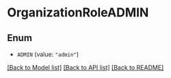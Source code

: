 # OrganizationRoleADMIN

## Enum


* `ADMIN` (value: `"admin"`)


[[Back to Model list]](../README.md#documentation-for-models) [[Back to API list]](../README.md#documentation-for-api-endpoints) [[Back to README]](../README.md)


